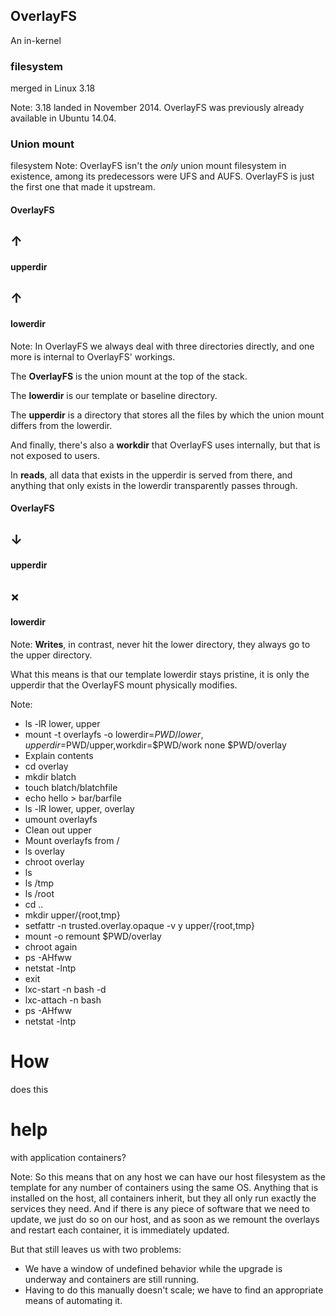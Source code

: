 ## OverlayFS


An in-kernel
### filesystem
merged in Linux 3.18

Note: 3.18 landed in November 2014. OverlayFS was previously already
available in Ubuntu 14.04.


### Union mount
filesystem
Note: OverlayFS isn't the *only* union mount filesystem in existence,
among its predecessors were UFS and AUFS. OverlayFS is just the first
one that made it upstream.


#### OverlayFS
## &uarr;
#### upperdir
## &uarr;
#### lowerdir
Note: In OverlayFS we always deal with three directories directly, and
one more is internal to OverlayFS' workings.

The **OverlayFS** is the union mount at the top of the stack.

The **lowerdir** is our template or baseline directory.

The **upperdir** is a directory that stores all the files by which the
union mount differs from the lowerdir.

And finally, there's also a **workdir** that OverlayFS uses
internally, but that is not exposed to users.

In **reads**, all data that exists in the upperdir is served from
there, and anything that only exists in the lowerdir transparently
passes through.


#### OverlayFS
## &darr;
#### upperdir
## &times;
#### lowerdir

Note:
**Writes**, in contrast, never hit the lower directory, they always go
to the upper directory.

What this means is that our template lowerdir stays pristine, it is
only the upperdir that the OverlayFS mount physically modifies.


<!-- .slide: data-background-iframe="http://localhost:4200/" data-background-size="contain" -->

Note:
- ls -lR lower, upper
- mount -t overlayfs -o lowerdir=$PWD/lower,upperdir=$PWD/upper,workdir=$PWD/work none $PWD/overlay
- Explain contents
- cd overlay
- mkdir blatch
- touch blatch/blatchfile
- echo hello > bar/barfile
- ls -lR lower, upper, overlay
- umount overlayfs
- Clean out upper
- Mount overlayfs from /
- ls overlay
- chroot overlay
- ls
- ls /tmp
- ls /root
- cd ..
- mkdir upper/{root,tmp}
- setfattr -n trusted.overlay.opaque -v y upper/{root,tmp}
- mount -o remount $PWD/overlay
- chroot again
- ps -AHfww
- netstat -lntp
- exit
- lxc-start -n bash -d
- lxc-attach -n bash
- ps -AHfww
- netstat -lntp


# How
does this
# help
with application containers?

Note: So this means that on any host we can have our host filesystem
as the template for any number of containers using the same
OS. Anything that is installed on the host, all containers inherit,
but they all only run exactly the services they need. And if there is
any piece of software that we need to update, we just do so on our
host, and as soon as we remount the overlays and restart each
container, it is immediately updated.

But that still leaves us with two problems:
- We have a window of undefined behavior while the upgrade is underway
  and containers are still running.
- Having to do this manually doesn't scale; we have to find an
  appropriate means of automating it.
